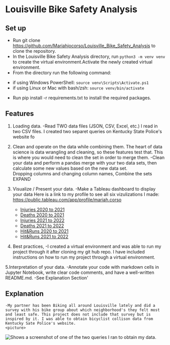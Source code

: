 # Louisville Bike Safety Analysis

## Set up

* Run git clone https://github.com/Mariahjocorso/Louisville_Bike_Safety_Analysis to clone the repository.
* In the Louisville Bike Safety Analysis directory, run ```python3 -m venv venv``` to create the virtual environment.Activate the newly created virtual environment. 
* From the directory run the following command:
- if using Windows PowerShell: ```source venv\Scripts\Activate.ps1```
- if using Linux or Mac with bash/zsh: ```source venv/bin/activate```

* Run pip install -r requirements.txt to install the required packages.

## Features
1. Loading data. 
    -Read TWO data files (JSON, CSV, Excel, etc.)
    I read in two CSV files. I created two separet queries on Kentucky State Police's website fo

2. Clean and operate on the data while combining them. The heart of data science is data wrangling and cleaning, so these features test that. This is where you would need to clean the set in order to merge them. 
    -Clean your data and perform a pandas merge with your two data sets, then calculate some new values based on the new data set.  
    Dropping columns and changing column names, Combine the sets EXPAND

3. Visualize / Present your data. 
    -Make a Tableau dashboard to display your data
    Here is a link to my profile to see all six vizulizations I made: https://public.tableau.com/app/profile/mariah.corso

    * [Injuries 2020 to 2021](https://public.tableau.com/views/BicyclistInjuries2020to2021/Injured1?:language=en-US&:display_count=n&:origin=viz_share_link)
    * [Deaths 2020 to 2021](https://public.tableau.com/views/BicyclistDeaths2020to2021/Deaths1?:language=en-US&:display_count=n&:origin=viz_share_link)
    * [Injuries 2021 to 2022](https://public.tableau.com/views/BicyclistInjuries2021to2022/Injured2?:language=en-US&:display_count=n&:origin=viz_share_link)
    * [Deaths 2021 to 2022](https://public.tableau.com/views/BicyclistDeaths2021to2022/Deaths2?:language=en-US&:display_count=n&:origin=viz_share_link)
    * [Hit&Runs 2020 to 2021](https://public.tableau.com/views/HitandRunInvolvingBicyclist2020to2021/HitRun1?:language=en-US&:display_count=n&:origin=viz_share_link)
    * [Hit&Runs 2021 to 2022](https://public.tableau.com/views/HitandRunInvolvingBicyclists2021to2022/HitRun2?:language=en-US&:display_count=n&:origin=viz_share_link)


4. Best practices,
    -I created a virtual environment and was able to run my project through it after cloning my git hub repo. I have included instructions on how to run my project through a virtual environment. 

5.Interpretation of your data. 
   -Annotate your code with markdown cells in Jupyter Notebook, write clear code comments, and have a well-written README.md. 
    -See Explanation Section'

## Explanation 
    -My partner has been Biking all around Louisville lately and did a survey with his bike group about which neighborhood's they felt most and least safe. This project does not include that survey but is inspired by it. I was able to obtain bicyclist collison data from Kentucky Sate Police's website.
    <picture>
  <source media="(prefers-color-scheme: dark)" srcset=https://github.com/Mariahjocorso/Louisville_Bike_Safety_Analysis/blob/main/KSP_Query_Example.jpg>
  <img alt="Shows a screenshot of one of the two queries I ran to obtain my data.">
  </picture>

 